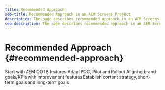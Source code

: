 ```yaml
---
title: Recommended Approach
seo-title: Recommended Approach in an AEM Screens Project
description: The page describes recommended approach in an AEM Screens project
seo-description: The page describes recommended approach in an AEM Screens project
---
```


# Recommended Approach {#recommended-approach}

Start with AEM OOTB features
Adapt POC, Pilot and Rollout 
Aligning brand goals/KPIs with improvement features
Establish content strategy, short-term goals and long-term goals
